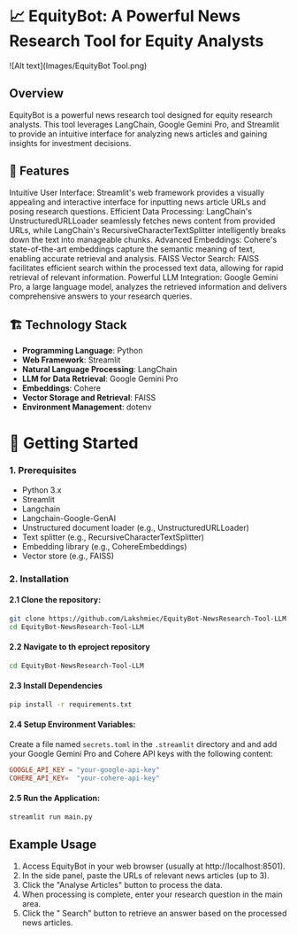 # **📈 EquityBot: A Powerful News Research Tool for Equity Analysts**

![Alt text](Images/EquityBot Tool.png)

## Overview

EquityBot is a powerful news research tool designed for equity research analysts. This tool leverages LangChain, Google Gemini Pro, and Streamlit to provide an intuitive interface for analyzing news articles and gaining insights for investment decisions. 


## 🎯 Features

Intuitive User Interface: Streamlit's web framework provides a visually appealing and interactive interface for inputting news article URLs and posing research questions.
Efficient Data Processing: LangChain's UnstructuredURLLoader seamlessly fetches news content from provided URLs, while LangChain's RecursiveCharacterTextSplitter intelligently breaks down the text into manageable chunks.
Advanced Embeddings: Cohere's state-of-the-art embeddings capture the semantic meaning of text, enabling accurate retrieval and analysis.
FAISS Vector Search: FAISS facilitates efficient search within the processed text data, allowing for rapid retrieval of relevant information.
Powerful LLM Integration: Google Gemini Pro, a large language model, analyzes the retrieved information and delivers comprehensive answers to your research queries.


## 🏗️ Technology Stack

- **Programming Language**: Python
- **Web Framework**: Streamlit
- **Natural Language Processing**: LangChain
- **LLM for Data Retrieval**: Google Gemini Pro
- **Embeddings**: Cohere
- **Vector Storage and Retrieval**: FAISS
- **Environment Management**: dotenv

# 🚀 Getting Started

### 1. Prerequisites

- Python 3.x
- Streamlit
- Langchain
- Langchain-Google-GenAI
- Unstructured document loader (e.g., UnstructuredURLLoader)
- Text splitter (e.g., RecursiveCharacterTextSplitter)
- Embedding library (e.g., CohereEmbeddings)
- Vector store (e.g., FAISS)

### 2. Installation

#### 2.1 Clone the repository:

```bash
git clone https://github.com/Lakshmiec/EquityBot-NewsResearch-Tool-LLM.git
cd EquityBot-NewsResearch-Tool-LLM
```
#### 2.2 Navigate to th eproject repository

```bash
cd EquityBot-NewsResearch-Tool-LLM
```

#### 2.3 Install Dependencies

```bash
pip install -r requirements.txt
```

#### 2.4 Setup Environment Variables:

Create a file named `secrets.toml` in the `.streamlit` directory and and add your Google Gemini Pro and Cohere API keys with the following content:

```toml
GOOGLE_API_KEY = "your-google-api-key"
COHERE_API_KEY=  "your-cohere-api-key"
```
#### 2.5 Run the Application:

```bash
streamlit run main.py
```


## Example Usage

1. Access EquityBot in your web browser (usually at http://localhost:8501).
2. In the side panel, paste the URLs of relevant news articles (up to 3).
3. Click the "Analyse Articles" button to process the data.
4. When processing is complete, enter your research question in the main area.
5. Click the " Search" button to retrieve an answer based on the processed news articles.

